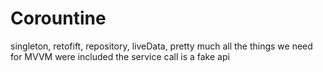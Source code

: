 # Corountine
singleton, retofift, repository, liveData, pretty much all the things we need for MVVM were included 
the service call is a fake api 

